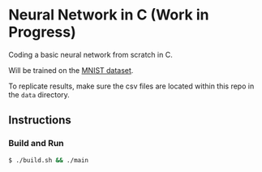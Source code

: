 # Neural Network in C (Work in Progress)

Coding a basic neural network from scratch in C.

Will be trained on the [MNIST dataset](https://www.kaggle.com/datasets/oddrationale/mnist-in-csv).

To replicate results, make sure the csv files are located within this repo in the `data` directory.

## Instructions

### Build and Run

```bash
$ ./build.sh && ./main
```

